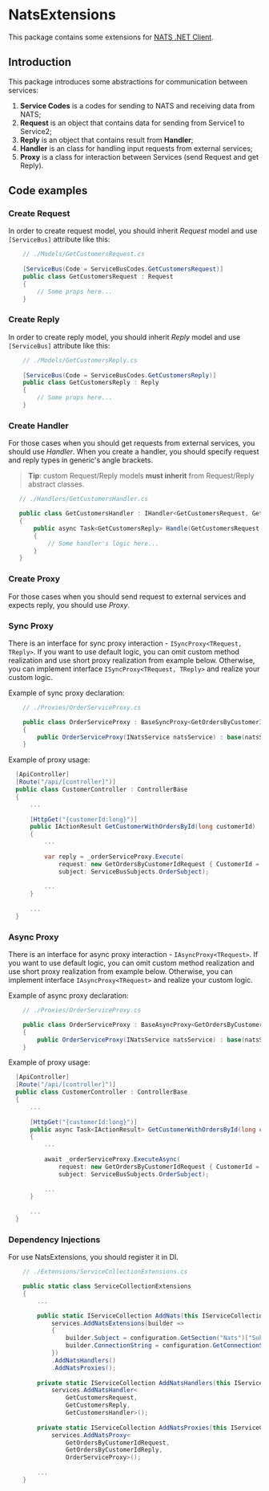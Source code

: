 # NatsExtensions

This package contains some extensions for [NATS .NET Client](https://github.com/nats-io/nats.net).

## Introduction

This package introduces some abstractions for communication between services:

1. **Service Codes** is a codes for sending to NATS and receiving data from NATS; 
2. **Request** is an object that contains data for sending from Service1 to Service2;
3. **Reply** is an object that contains result from **Handler**;
4. **Handler** is an class for handling input requests from external services;
5. **Proxy** is a class for interaction between Services (send Request and get Reply).

## Code examples



### Create Request

In order to create request model, you should inherit *Request* model and use ```[ServiceBus]``` attribute like this:
```C#
    // ./Models/GetCustomersRequest.cs
    
    [ServiceBus(Code = ServiceBusCodes.GetCustomersRequest)]
    public class GetCustomersRequest : Request
    {
        // Some props here...
    }
```

### Create Reply
In order to create reply model, you should inherit *Reply* model and use ```[ServiceBus]``` attribute like this:
```C#
    // ./Models/GetCustomersReply.cs 
    
    [ServiceBus(Code = ServiceBusCodes.GetCustomersReply)]
    public class GetCustomersReply : Reply
    {
        // Some props here...
    }
```

### Create Handler
For those cases when you should get requests from external services, you should use *Handler*. 
When you create a handler, you should specify request and reply types in generic's angle brackets.
>**Tip**: custom Request/Reply models **must inherit** from Request/Reply abstract classes.
 ```C#
    // ./Handlers/GetCustomersHandler.cs
 
    public class GetCustomersHandler : IHandler<GetCustomersRequest, GetCustomersReply>
    {
        public async Task<GetCustomersReply> Handle(GetCustomersRequest request)
        {
            // Some handler's logic here...
        }
    }
```

### Create Proxy
For those cases when you should send request to external services and expects reply, you should use *Proxy*.

### Sync Proxy

There is an interface for sync proxy interaction - ```ISyncProxy<TRequest, TReply>```. If you want to use default logic, you can omit custom method realization and use short proxy realization from example below. 
Otherwise, you can implement interface ```ISyncProxy<TRequest, TReply>``` and realize your custom logic.  

Example of sync proxy declaration:
```C#
    // ./Proxies/OrderServiceProxy.cs

    public class OrderServiceProxy : BaseSyncProxy<GetOrdersByCustomerIdRequest, GetOrdersByCustomerIdReply>
    {
        public OrderServiceProxy(INatsService natsService) : base(natsService) { }
    }
```

Example of proxy usage:
```C#
  [ApiController]
  [Route("/api/[controller]")]
  public class CustomerController : ControllerBase
  {
      ...
      
      [HttpGet("{customerId:long}")]
      public IActionResult GetCustomerWithOrdersById(long customerId)
      {
          ...
          
          var reply = _orderServiceProxy.Execute(
              request: new GetOrdersByCustomerIdRequest { CustomerId = customerId },
              subject: ServiceBusSubjects.OrderSubject);
              
          ...
      }
                    
      ...
  }
```

### Async Proxy

There is an interface for async proxy interaction - ```IAsyncProxy<TRequest>```. If you want to use default logic, you can omit custom method realization and use short proxy realization from example below. 
Otherwise, you can implement interface ```IAsyncProxy<TRequest>``` and realize your custom logic.  

Example of async proxy declaration:
```C#
    // ./Proxies/OrderServiceProxy.cs

    public class OrderServiceProxy : BaseAsyncProxy<GetOrdersByCustomerIdRequest>
    {
        public OrderServiceProxy(INatsService natsService) : base(natsService) { }
    }
```

Example of proxy usage:
```C#
  [ApiController]
  [Route("/api/[controller]")]
  public class CustomerController : ControllerBase
  {
      ...
      
      [HttpGet("{customerId:long}")]
      public async Task<IActionResult> GetCustomerWithOrdersById(long customerId)
      {
          ...
          
          await _orderServiceProxy.ExecuteAsync(
              request: new GetOrdersByCustomerIdRequest { CustomerId = customerId },
              subject: ServiceBusSubjects.OrderSubject);
              
          ...
      }
                    
      ...
  }
```

### Dependency Injections
For use NatsExtensions, you should register it in DI.
```C#
    // ./Extensions/ServiceCollectionExtensions.cs

    public static class ServiceCollectionExtensions
    {
        ...

        public static IServiceCollection AddNats(this IServiceCollection services, IConfiguration configuration) =>
            services.AddNatsExtensions(builder =>
            {
                builder.Subject = configuration.GetSection("Nats")["Subject"];
                builder.ConnectionString = configuration.GetConnectionString("NatsConnection");
            })
            .AddNatsHandlers()
            .AddNatsProxies();
        
        private static IServiceCollection AddNatsHandlers(this IServiceCollection services) =>
            services.AddNatsHandler<
                GetCustomersRequest, 
                GetCustomersReply, 
                GetCustomersHandler>();
        
        private static IServiceCollection AddNatsProxies(this IServiceCollection services) =>
            services.AddNatsProxy<
                GetOrdersByCustomerIdRequest, 
                GetOrdersByCustomerIdReply,
                OrderServiceProxy>();
            
        ...
    }
```
